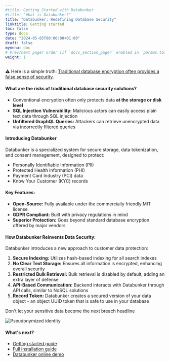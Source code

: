 ```yaml
---
#title: Getting Started with Databunker
#title: "What is Databunker?"
title: "Databunker: Redefining Database Security"
linktitle: Getting started
toc: false
type: docs
date: "2024-05-05T00:00:00+01:00"
draft: false
mymenu: doc
# Prev/next pager order (if `docs_section_pager` enabled in `params.toml`)
weight: 1
---
```

⚠️ Here is a simple truth: <u>Traditional database encryption often provides a false sense of security</u>.

#### What are the risks of traditional database security solutions?

* Conventional encryption often only protects data **at the storage or disk level**
* **SQL Injection Vulnerability:** Malicious actors can easily access plain text data through SQL injection
* **Unfiltered GraphQL Queries:** Attackers can retrieve unencrypted data via incorrectly filtered queries

#### Introducing Databunker

Databunker is a specialized system for secure storage, data tokenization, and consent management, designed to protect:
* Personally Identifiable Information (PII)
* Protected Health Information (PHI)
* Payment Card Industry (PCI) data
* Know Your Customer (KYC) records

#### Key Features:
* **Open-Source:** Fully available under the commercially friendly MIT license
* **GDPR Compliant:** Built with privacy regulations in mind
* **Superior Protection:** Goes beyond standard database encryption offered by major vendors

#### How Databunker Reinvents Data Security:
Databunker introduces a new approach to customer data protection:
1. **Secure Indexing:** Utilizes hash-based indexing for all search indexes
1. **No Clear Text Storage:** Ensures all information is encrypted, enhancing overall security
1. **Restricted Bulk Retrieval:** Bulk retrieval is disabled by default, adding an extra layer of defense
1. **API-Based Communication:** Backend interacts with Databunker through API calls, similar to NoSQL solutions
1. **Record Token:** Databunker creates a secured version of your data object - an object UUID token that is safe to use in your database

Don't let your sensitive data become the next breach headline

![Pseudonymized identity](/img/pseudonymized-identity.png)

#### What's next?
- [Getting started guide](/doc/start/)
- [Full installation guide](/doc/install/)
- [Databunker online demo](/doc/demo/)
